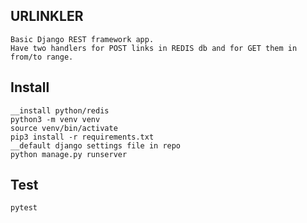 ## URLINKLER
    Basic Django REST framework app.
    Have two handlers for POST links in REDIS db and for GET them in from/to range.

## Install
    __install python/redis
    python3 -m venv venv
    source venv/bin/activate
    pip3 install -r requirements.txt
    __default django settings file in repo
    python manage.py runserver

## Test
    pytest